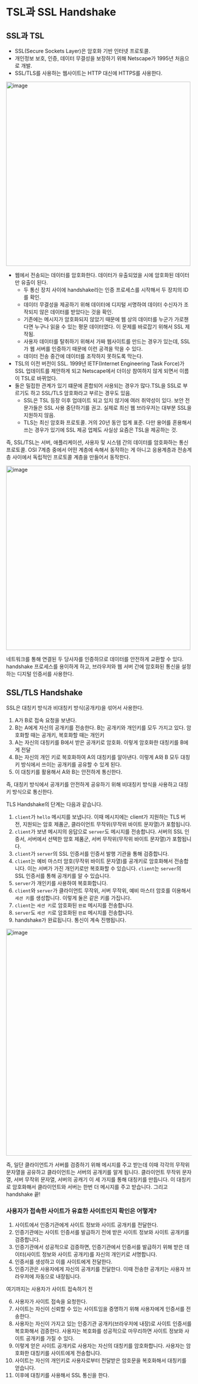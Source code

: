 # TSL과 SSL Handshake

## SSL과 TSL

- SSL(Secure Sockets Layer)은 암호화 기반 인터넷 프로토콜.
- 개인정보 보호, 인증, 데이터 무결성을 보장하기 위해 Netscape가 1995년 처음으로 개발.
- SSL/TLS를 사용하는 웹사이트는 HTTP 대신에 HTTPS를 사용한다.
<img width="500" alt="image" src="https://github.com/do-sopt-cs-study/CS-seungyeon/assets/49530253/97fc3327-4319-4141-a888-b0d8b09f7673">

- 웹에서 전송되는 데이터를 암호화한다. 데이터가 유출되었을 시에 암호화된 데이터만 유출이 된다.
    - 두 통신 장치 사이에 handshake라는 인증 프로세스를 시작해서 두 장치의 ID를 확인.
    - 데이터 무결성을 제공하기 위해 데이터에 디지털 서명하여 데이터 수신자가 조작되지 않은 데이터를 받았다는 것을 확인.
    - 기존에는 메시지가 암호화되지 않았기 때문에 웹 상의 데이터를 누군가 가로챈다면 누구나 읽을 수 있는 평문 데이터였다. 이 문제를 바로잡기 위해서 SSL 제작됨.
    - 사용자 데이터를 탈취하기 위해서 가짜 웹사이트를 만드는 경우가 있는데, SSL가 웹 서버를 인증하기 때문에 이런 공격을 막을 수 있다.
    - 데이터 전송 중간에 데이터를 조작하지 못하도록 막는다.
- TSL의 이전 버전이 SSL. 1999년 IETF(Internet Engineering Task Force)가 SSL 업데이트를 제안하게 되고 Netscape에서 더이상 참여하지 않게 되면서 이름이 TSL로 바뀌었다.
- 둘은 밀접한 관계가 있기 떄문에 혼합되어 사용되는 경우가 많다.TSL을 SSL로 부르기도 하고 SSL/TLS 암호화라고 부르는 경우도 있음.
    - SSL은 TSL 등장 이후 업데이트 되고 있지 않기에 여러 취약성이 있다. 보안 전문가들은 SSL 사용 중단하기를 권고. 실제로 최신 웹 브라우저는 대부분 SSL을 지원하지 않음.
    - TLS는 최신 암호화 프로토콜. 거의 20년 동안 업계 표준. 다만 용어를 혼용해서 쓰는 경우가 있기에 SSL 제공 업체도 사실상 요즘은 TSL을 제공하는 것.

즉, SSL/TSL는 서버, 애플리케이션, 사용자 및 시스템 간의 데이터를 암호화하는 통신 프로토콜. OSI 7계층 중에서 어떤 계층에 속해서 동작하는 게 아니고 응용계층과 전송계층 사이에서 독립적인 프로토콜 계층을 만들어서 동작한다.

<img width="500" alt="image" src="https://github.com/do-sopt-cs-study/CS-seungyeon/assets/49530253/c085901d-902e-428a-91f7-e54fb2fd6348">

네트워크를 통해 연결된 두 당사자를 인증하므로 데이터를 안전하게 교환할 수 있다. handshake 프로세스를 용이하게 하고, 브라우저와 웹 서버 간에 암호화된 통신을 설정하는 디지털 인증서를 사용한다.

## SSL/TLS Handshake

SSL은 대칭키 방식과 비대칭키 방식(공개키)을 섞어서 사용한다.
1. A가 B로 접속 요청을 보낸다.
2. B는 A에게 자신의 공개키를 전송한다. B는 공개키와 개인키를 모두 가지고 있다. 암호화할 때는 공개키, 복호화할 때는 개인키
3. A는 자신의 대칭키를 B에서 받은 공개키로 암호화. 이렇게 암호화한 대칭키를 B에게 전달
4. B는 자신의 개인 키로 복호화하여 A의 대칭키를 알아낸다. 이렇게 A와 B 모두 대칭키 방식에서 쓰이는 공개키를 공유할 수 있게 된다.
5. 이 대칭키를 활용해서 A와 B는 안전하게 통신한다.

즉, 대칭키 방식에서 공개키를 안전하게 공유하기 위해 비대칭키 방식을 사용하고 대칭키 방식으로 통신한다.

TLS Handshake의 단계는 다음과 같습니다.
1. `client`가 `hello` 메시지를 보냅니다. 이때 메시지에는 client가 지원하는 TLS 버전, 지원되는 암호 제품군, 클라이언트 무작위(무작위 바이트 문자열)가 포함됩니다.
2. `client`가 보낸 메시지의 응답으로 `server`도 메시지를 전송합니다. 서버의 SSL 인증서, 서버에서 선택한 암호 제품군, 서버 무작위(무작위 바이트 문자열)가 포함됩니다.
3. `client`가 `server`의 SSL 인증서를 인증서 발행 기관을 통해 검증합니다.
4. `client`는 예비 마스터 암호(무작위 바이트 문자열)를 공개키로 암호화해서 전송합니다. 이는 서버가 가진 개인키로만 복호화할 수 있습니다. `client`는 `server`의 SSL 인증서를 통해 공개키를 알 수 있습니다.
5. `server`가 개인키를 사용하여 복호화합니다.
6. `client`와 `server`가 클라이언트 무작위, 서버 무작위, 예비 마스터 암호를 이용해서 `세션 키`를 생성합니다. 이렇게 둘은 같은 키를 가집니다.
7. `client`는 `세션 키`로 암호화된 `완료` 메시지를 전송합니다.
8. `server`도 `세션 키`로 암호화된 `완료` 메시지를 전송합니다.
9. handshake가 완료됩니다. 통신이 계속 진행됩니다.

<img width="616" alt="image" src="https://github.com/do-sopt-cs-study/CS-seungyeon/assets/49530253/a12cdf09-5d73-49d8-80ef-5f0c1ed3368c">

즉, 일단 클라이언트가 서버를 검증하기 위해 메시지를 주고 받는데 이때 각각의 무작위 문자열을 공유하고 클라이언트는 서버의 공개키를 알게 됩니다.
클라이언트 무작위 문자열, 서버 무작위 문자열, 서버의 공캐기 이 세 가지를 통해 대칭키를 만듭니다.
이 대칭키로 암호화해서 클라이언트와 서버는 한번 더 메시지를 주고 받습니다.
그리고 handshake 끝!

### 사용자가 접속한 사이트가 유효한 사이트인지 확인은 어떻게?

1. 사이트에서 인증기관에게 사이트 정보와 사이트 공개키를 전달한다.
2. 인증기관에는 사이트 인증서를 발급하기 전에 받은 사이트 정보와 사이트 공개키를 검증합니다.
3. 인증기관에서 성공적으로 검증하면, 인증기관에서 인증서를 발급하기 위해 받은 데이터(사이트 정보와 사이트 공개키)를 자신의 개인키로 서명합니다.
4. 인증서를 생성하고 이를 사이트에게 전달한다.
5. 인증기관은 사용자에게 자신의 공개키를 전달한다. 이때 전송한 공개키는 사용자 브라우저에 자동으로 내장됩니다.

여기까지는 사용자가 사이트 접속하기 전

6. 사용자가 사이트 접속을 요청한다.
7. 사이트는 자신이 신뢰할 수 있는 사이트임을 증명하기 위해 사용자에게 인증서를 전송한다.
8. 사용자는 자신이 가지고 있는 인증기관 공개키(브라우저에 내장)로 사이트 인증서를 복호화해서 검증한다. 사용자는 복호화를 성공적으로 마무리하면 사이트 정보와 사이트 공개키를 가질 수 있다.
9. 이렇게 얻은 사이트 공개키로 사용자는 자신의 대칭키를 암호화합니다. 사용자는 암호화한 대칭키를 사이트에게 전송합니다.
10. 사이트는 자신의 개인키로 사용자로부터 전달받은 암호문을 복호화해서 대칭키를 얻습니다.
11. 이후에 대칭키를 사용해서 SSL 통신을 한다.
